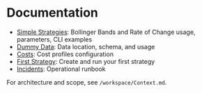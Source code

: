 # Documentation

- [Simple Strategies](./simple_strategies.md): Bollinger Bands and Rate of Change usage, parameters, CLI examples
- [Dummy Data](./dummy_data.md): Data location, schema, and usage
- [Costs](./costs.md): Cost profiles configuration
- [First Strategy](./first_strategy.md): Create and run your first strategy
- [Incidents](./incident_runbook.md): Operational runbook

For architecture and scope, see `/workspace/Context.md`.